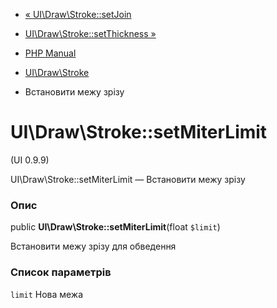 - [« UI\Draw\Stroke::setJoin](ui-draw-stroke.setjoin.md)
- [UI\Draw\Stroke::setThickness »](ui-draw-stroke.setthickness.md)

- [PHP Manual](index.md)
- [UI\Draw\Stroke](class.ui-draw-stroke.md)
- Встановити межу зрізу

# UI\Draw\Stroke::setMiterLimit

(UI 0.9.9)

UI\Draw\Stroke::setMiterLimit — Встановити межу зрізу

### Опис

public **UI\Draw\Stroke::setMiterLimit**(float `$limit`)

Встановити межу зрізу для обведення

### Список параметрів

`limit`
Нова межа
